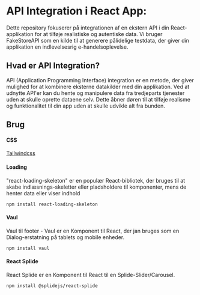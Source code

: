 # API Integration i React App:
Dette repository fokuserer på integrationen af en ekstern API i din React-applikation for at tilføje realistiske og autentiske data. Vi bruger FakeStoreAPI som en kilde til at generere pålidelige testdata, der giver din applikation en indlevelsesrig e-handelsoplevelse.

## Hvad er API Integration?

API (Application Programming Interface) integration er en metode, der giver mulighed for at kombinere eksterne datakilder med din applikation. Ved at udnytte API'er kan du hente og manipulere data fra tredjeparts tjenester uden at skulle oprette dataene selv. Dette åbner døren til at tilføje realisme og funktionalitet til din app uden at skulle udvikle alt fra bunden.

## Brug 

#### CSS
[Tailwindcss](https://tailwindcss.com/docs/guides/create-react-app)

#### Loading
"react-loading-skeleton" er en populær React-bibliotek, der bruges til at skabe indlæsnings-skeletter eller pladsholdere til komponenter, mens de henter data eller viser indhold

    npm install react-loading-skeleton

#### Vaul
Vaul til footer - Vaul er en Komponent til React, der jan bruges som en Dialog-erstatning på tablets og mobile enheder.

    npm install vaul

#### React Splide
React Splide er en Komponent til React til en Splide-Slider/Carousel.

    npm install @splidejs/react-splide
